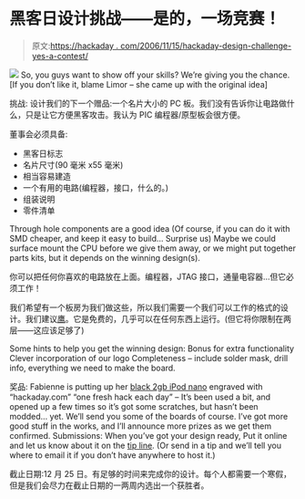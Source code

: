# 黑客日设计挑战——是的，一场竞赛！

> 原文:[https://hackaday . com/2006/11/15/hackaday-design-challenge-yes-a-contest/](https://hackaday.com/2006/11/15/hackaday-design-challenge-yes-a-contest/)

![](../Images/9276fa1b426c7174872219a328755037.png)
So, you guys want to show off your skills? We’re giving you the chance. [If you don’t like it, blame Limor – she came up with the original idea]

挑战:
设计我们的下一个赠品:一个名片大小的 PC 板。我们没有告诉你让电路做什么，只是让它方便黑客攻击。我认为 PIC 编程器/原型板会很方便。

董事会必须具备:

*   黑客日标志
*   名片尺寸(90 毫米 x55 毫米)
*   相当容易建造
*   一个有用的电路(编程器，接口，什么的。)
*   组装说明
*   零件清单 

Through hole components are a good idea (Of course, if you can do it with SMD cheaper, and keep it easy to build… Surprise us) Maybe we could surface mount the CPU before we give them away, or we might put together parts kits, but it depends on the winning design(s).

你可以把任何你喜欢的电路放在上面。编程器，JTAG 接口，通量电容器…但它必须工作！

我们希望有一个板房为我们做这些，所以我们需要一个我们可以工作的格式的设计。我们建议[鹰](http://www.cadsoft.de/)。它是免费的，几乎可以在任何东西上运行。(但它将你限制在两层——这应该足够了)

 Some hints to help you get the winning design:
Bonus for extra functionality
Clever incorporation of our logo
Completeness – include solder mask, drill info, everything we need to make the board.

奖品:  Fabienne is putting up her [black 2gb iPod nano](http://flickr.com/photos/fbz/298214406/) engraved with “hackaday.com” “one fresh hack each day” – It’s been used a bit, and opened up a few times so it’s got some scratches, but hasn’t been modded… yet.  We’ll send you some of the boards of course. I’ve got more good stuff in the works, and I’ll announce more prizes as we get them confirmed.  Submissions: When you’ve got your design ready, Put it online and let us know about it on the [tip line](http://hackaday.com/contact/tips/). (Or send in a tip and we’ll tell you where to email it if you don’t have anywhere to host it.)

截止日期:12 月 25 日。有足够的时间来完成你的设计。每个人都需要一个寒假，但是我们会尽力在截止日期的一两周内选出一个获胜者。